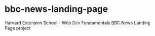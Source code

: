 # bbc-news-landing-page
Harvard Extension School - Web Dev Fundamentals BBC News Landing Page project 
